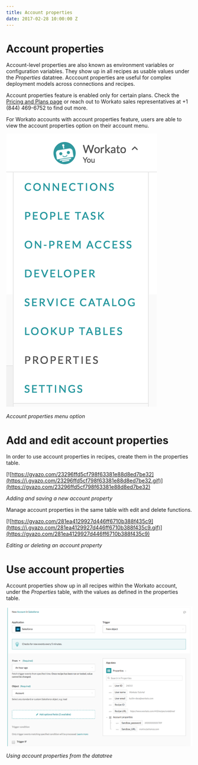 ```yaml
---
title: Account properties
date: 2017-02-28 10:00:00 Z
---
```


# Account properties
Account-level properties are also known as environment variables or configuration variables. They show up in all recipes as usable values under the *Properties* datatree. Acccount properties are useful for complex deployment models across connections and recipes.

Account properties feature is enabled only for certain plans. Check the [Pricing and Plans page](https://www.workato.com/pricing?audience=general) or reach out to Workato sales representatives at +1 (844) 469-6752 to find out more.

For Workato accounts with account properties feature, users are able to view the account properties option on their account menu.

![Account properties option](/_uploads/_features/_account_properties/account_properties_option.png)

*Account properties menu option*

# Add and edit account properties
In order to use account properties in recipes, create them in the properties table.

[![https://gyazo.com/23296ffd5cf798f63381e88d8ed7be32](https://i.gyazo.com/23296ffd5cf798f63381e88d8ed7be32.gif)](https://gyazo.com/23296ffd5cf798f63381e88d8ed7be32)

*Adding and saving a new account property*

Manage account properties in the same table with edit and delete functions.

[![https://gyazo.com/281ea4129927d446ff6710b388f435c9](https://i.gyazo.com/281ea4129927d446ff6710b388f435c9.gif)](https://gyazo.com/281ea4129927d446ff6710b388f435c9)

*Editing or deleting an account property*

# Use account properties
Account properties show up in all recipes within the Workato account, under the *Properties* table, with the values as defined in the properties table.

![Account properties datatree](/_uploads/_features/_account_properties/account_properties_datatree.png)

*Using account properties from the datatree*